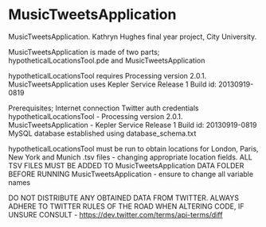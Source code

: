 MusicTweetsApplication
======================

MusicTweetsApplication. Kathryn Hughes final year project, City University.

MusicTweetsApplication is made of two parts; hypotheticalLocationsTool.pde and MusicTweetsApplication

hypotheticalLocationsTool requires Processing version 2.0.1.
MusicTweetsApplication uses Kepler Service Release 1   Build id: 20130919-0819

Prerequisites;
Internet connection
Twitter auth credentials
hypotheticalLocationsTool -  Processing version 2.0.1.
MusicTweetsApplication -  Kepler Service Release 1   Build id: 20130919-0819
MySQL database established using database_schema.txt

hypotheticalLocationsTool must be run to obtain locations for London, Paris, New York and Munich .tsv files - changing appropriate location fields. ALL TSV FILES MUST BE ADDED TO MusicTweetsApplication DATA FOLDER BEFORE RUNNING
MusicTweetsApplication - ensure to change all variable names

DO NOT DISTRIBUTE ANY OBTAINED DATA FROM TWITTER. ALWAYS ADHERE TO TWITTER RULES OF THE ROAD WHEN ALTERING CODE, IF UNSURE CONSULT - https://dev.twitter.com/terms/api-terms/diff

